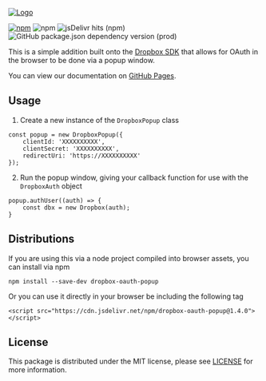 [![Logo][logo]][repo]

[![npm](https://img.shields.io/npm/v/dropbox-oauth-popup)](https://www.npmjs.com/package/dropbox-oauth-popup)
![npm](https://img.shields.io/npm/dy/dropbox-oauth-popup)
![jsDelivr hits (npm)](https://img.shields.io/jsdelivr/npm/hy/dropbox-oauth-popup)
![GitHub package.json dependency version (prod)](https://img.shields.io/github/package-json/dependency-version/rogebrd/dropbox-oauth-popup/dropbox)


This is a simple addition built onto the [Dropbox SDK][sdk] that allows for OAuth in the browser to be done via a popup window.

You can view our documentation on [GitHub Pages][documentation].

## Usage

1. Create a new instance of the `DropboxPopup` class

```
const popup = new DropboxPopup({
    clientId: 'XXXXXXXXXX',
    clientSecret: 'XXXXXXXXXX',
    redirectUri: 'https://XXXXXXXXXX'
});
```

2. Run the popup window, giving your callback function for use with the `DropboxAuth` object

```
popup.authUser((auth) => {
    const dbx = new Dropbox(auth);
}
```

## Distributions

If you are using this via a node project compiled into browser assets, you can install via npm

```
npm install --save-dev dropbox-oauth-popup
```

Or you can use it directly in your browser be including the following tag

```
<script src="https://cdn.jsdelivr.net/npm/dropbox-oauth-popup@1.4.0"></script>
```

## License

This package is distributed under the MIT license, please see [LICENSE][license] for more information.

[logo]: https://repository-images.githubusercontent.com/304185097/6579e180-0fd1-11eb-9d46-91db905a363a
[repo]: https://github.com/rogebrd/dropbox-oauth-popup
[sdk]: https://github.com/dropbox/dropbox-sdk-js
[documentation]: https://rogebrd.github.io/dropbox-oauth-popup
[license]: https://github.com/rogebrd/dropbox-oauth-popup/blob/main/LICENSE